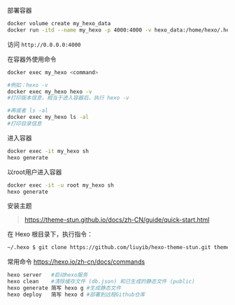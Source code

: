 部署容器
```bash
docker volume create my_hexo_data
docker run -itd --name my_hexo -p 4000:4000 -v hexo_data:/home/hexo/.hexo 你的hexo镜像源
```
访问 `http://0.0.0.0:4000`

在容器外使用命令
```bash
docker exec my_hexo <command>

#例如：hexo -v
docker exec my_hexo hexo -v
#打印版本信息，相当于进入容器后，执行 hexo -v

#再或者 ls -al
docker exec my_hexo ls -al
#打印目录信息
```

进入容器
```bash
docker exec -it my_hexo sh
hexo generate
```

以root用户进入容器
```bash
docker exec -it -u root my_hexo sh
hexo generate
```
安装主题
> https://theme-stun.github.io/docs/zh-CN/guide/quick-start.html

在 Hexo 根目录下，执行指令：
```sh
~/.hexo $ git clone https://github.com/liuyib/hexo-theme-stun.git themes/stun
```

常用命令
https://hexo.io/zh-cn/docs/commands
```bash
hexo server   #启动hexo服务
hexo clean    #清除缓存文件 (db.json) 和已生成的静态文件 (public)
hexo generate 简写 hexo g #生成静态文件
hexo deploy   简写 hexo d #部署到远程Github仓库
```
